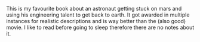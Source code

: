 This is my favourite book about an astronaut getting stuck on mars and using his engineering talent to get back to earth. It got awarded in multiple instances for realistic descriptions and is way better than the (also good) movie. I like to read before going to sleep therefore there are no notes about it. 